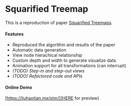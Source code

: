 # Squarified Treemap

This is a reproduction of paper [Squarified Treemaps](https://www.win.tue.nl/~vanwijk/stm.pdf).

#### Features
- Reproduced the algorithm and results of the paper
- Automatic data generation
- View node hierachical relationship
- Custom depth and width to generate visualize data
- Animation support for all transformations (can interrupt)
- *(TODO) Step-in and step-out views*
- *(TODO) Refactored code and APIs*

#### Online Demo
[https://liuhaotian.me/stm/](HERE for preview)
